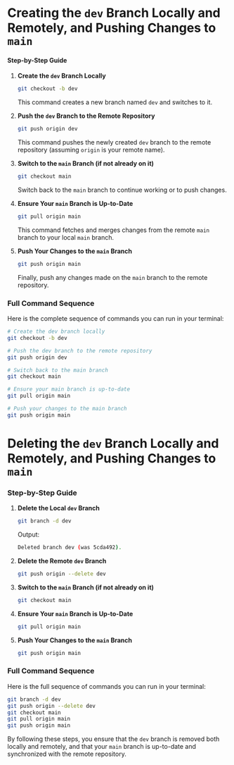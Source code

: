 # Creating the `dev` Branch Locally and Remotely, and Pushing Changes to `main`

#### Step-by-Step Guide

1. **Create the `dev` Branch Locally**
    ```sh
    git checkout -b dev
    ```

   This command creates a new branch named `dev` and switches to it.

2. **Push the `dev` Branch to the Remote Repository**
    ```sh
    git push origin dev
    ```

   This command pushes the newly created `dev` branch to the remote repository (assuming `origin` is your remote name).

3. **Switch to the `main` Branch (if not already on it)**
    ```sh
    git checkout main
    ```

   Switch back to the `main` branch to continue working or to push changes.

4. **Ensure Your `main` Branch is Up-to-Date**
    ```sh
    git pull origin main
    ```

   This command fetches and merges changes from the remote `main` branch to your local `main` branch.

5. **Push Your Changes to the `main` Branch**
    ```sh
    git push origin main
    ```

   Finally, push any changes made on the `main` branch to the remote repository.

### Full Command Sequence

Here is the complete sequence of commands you can run in your terminal:

```sh
# Create the dev branch locally
git checkout -b dev

# Push the dev branch to the remote repository
git push origin dev

# Switch back to the main branch
git checkout main

# Ensure your main branch is up-to-date
git pull origin main

# Push your changes to the main branch
git push origin main
```






# Deleting the `dev` Branch Locally and Remotely, and Pushing Changes to `main`

### Step-by-Step Guide

1. **Delete the Local `dev` Branch**
    ```sh
    git branch -d dev
    ```

    Output:
    ```sh
    Deleted branch dev (was 5cda492).
    ```

2. **Delete the Remote `dev` Branch**
    ```sh
    git push origin --delete dev
    ```

3. **Switch to the `main` Branch (if not already on it)**
    ```sh
    git checkout main
    ```

4. **Ensure Your `main` Branch is Up-to-Date**
    ```sh
    git pull origin main
    ```

5. **Push Your Changes to the `main` Branch**
    ```sh
    git push origin main
    ```

### Full Command Sequence

Here is the full sequence of commands you can run in your terminal:

```sh
git branch -d dev
git push origin --delete dev
git checkout main
git pull origin main
git push origin main
```

By following these steps, you ensure that the `dev` branch is removed both locally and remotely, and that your `main` branch is up-to-date and synchronized with the remote repository.